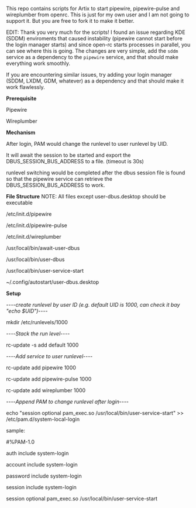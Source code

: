 This repo contains scripts for Artix to start pipewire, pipewire-pulse and wireplumber from openrc.
This is just for my own user and I am not going to support it. But you are free to fork it to make it better.

EDIT: Thank you very much for the scripts! I found an issue regarding KDE (SDDM) enviroments that caused instability (pipewire cannot start before the login manager starts) and since open-rc starts processes in parallel, you can see where this is going. The changes are very simple, add the `sddm` service as a dependency to the `pipewire` service, and that should make everything work smoothly.

If you are encountering similar issues, try adding your login manager (SDDM, LXDM, GDM, whatever) as a dependency and that should make it work flawlessly.

**Prerequisite**

Pipewire

Wireplumber

**Mechanism**

After login, PAM would change the runlevel to user runlevel by UID.

It will await the session to be started and export the DBUS_SESSION_BUS_ADDRESS to a file. (timeout is 30s)

runlevel switching would be completed after the dbus session file is found so that the pipewire service can retrieve the DBUS_SESSION_BUS_ADDRESS to work.


**File Structure**
NOTE: All files except user-dbus.desktop should be executable

/etc/init.d/pipewire

/etc/init.d/pipewire-pulse

/etc/init.d/wireplumber

/usr/local/bin/await-user-dbus

/usr/local/bin/user-dbus

/usr/local/bin/user-service-start

~/.config/autostart/user-dbus.desktop


**Setup**

----*create runlevel by user ID (e.g. default UID is 1000, can check it bay "echo $UID")*----

mkdir /etc/runlevels/1000


----*Stack the run level*----

rc-update -s add default 1000


----*Add service to user runlevel*----

rc-update add pipewire 1000

rc-update add pipewire-pulse 1000

rc-update add wireplumber 1000


----*Append PAM to change runlevel after login*----

echo "session   optional  pam_exec.so /usr/local/bin/user-service-start" >> /etc/pam.d/system-local-login


sample:


#%PAM-1.0

auth      include   system-login

account   include   system-login

password  include   system-login

session   include   system-login

session   optional  pam_exec.so /usr/local/bin/user-service-start


